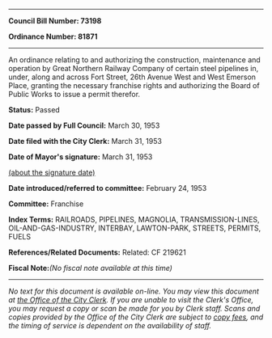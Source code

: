 

********

**Council Bill Number: 73198**
   
**Ordinance Number: 81871**
********

 An ordinance relating to and authorizing the construction, maintenance and operation by Great Northern Railway Company of certain steel pipelines in, under, along and across Fort Street, 26th Avenue West and West Emerson Place, granting the necessary franchise rights and authorizing the Board of Public Works to issue a permit therefor.

**Status:** Passed
   
**Date passed by Full Council:** March 30, 1953
   
**Date filed with the City Clerk:** March 31, 1953
   
**Date of Mayor's signature:** March 31, 1953
   
[(about the signature date)](/~public/approvaldate.htm)
   
   
   
**Date introduced/referred to committee:** February 24, 1953
   
**Committee:** Franchise
   
   
**Index Terms:** RAILROADS, PIPELINES, MAGNOLIA, TRANSMISSION-LINES, OIL-AND-GAS-INDUSTRY, INTERBAY, LAWTON-PARK, STREETS, PERMITS, FUELS

**References/Related Documents:** Related: CF 219621

**Fiscal Note:**_(No fiscal note available at this time)_
********

_No text for this document is available on-line. You may view this document at [the Office of the City Clerk](http://www.seattle.gov/leg/clerk/contactUs.htm). If you are unable to visit the Clerk's Office, you may request a copy or scan be made for you by Clerk staff. Scans and copies provided by the Office of the City Clerk are subject to [copy fees](http://clerk.seattle.gov/~public/clerkfees.htm), and the timing of service is dependent on the availability of staff._

